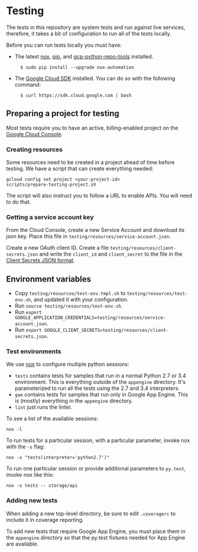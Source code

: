 # Testing

The tests in this repository are system tests and run against live services, therefore, it takes a bit of configuration to run all of the tests locally.

Before you can run tests locally you must have:

* The latest [nox](https://nox.readthedocs.org/en/latest/),
  [pip](https://pypi.python.org/pypi/pip), and [gcp-python-repo-tools](https://pypi.python.org/pypi/gcp-python-repo-tools) installed.

        $ sudo pip install --upgrade nox-automation

* The [Google Cloud SDK](https://cloud.google.com/sdk/) installed. You
  can do so with the following command:

        $ curl https://sdk.cloud.google.com | bash

## Preparing a project for testing

Most tests require you to have an active, billing-enabled project on the
[Google Cloud Console](https://console.cloud.google.com).

### Creating resources

Some resources need to be created in a project ahead of time before testing. We have a script that can create everything needed:

    gcloud config set project <your-project-id>
    scripts/prepare-testing-project.sh

The script will also instruct you to follow a URL to enable APIs. You will need to do that.

### Getting a service account key

From the Cloud Console, create a new Service Account and download its json key. Place this file in `testing/resources/service-account.json`.

Create a new OAuth client ID. Create a file `testing/resources/client-secrets.json` and write the `client_id` and `client_secret` to the file in the [Client Secrets JSON format](https://developers.google.com/api-client-library/python/guide/aaa_client_secrets).

## Environment variables

* Copy `testing/resources/test-env.tmpl.sh` to `testing/resources/test-env.sh`, and updated it with your configuration.
* Run `source testing/resources/test-env.sh`.
* Run `export GOOGLE_APPLICATION_CREDENTIALS=testing/resources/service-account.json`.
* Run `export GOOGLE_CLIENT_SECRETS=testing/resources/client-secrets.json`.

### Test environments

We use [nox](https://nox.readthedocs.org/en/latest/) to configure
multiple python sessions:

* ``tests`` contains tests for samples that run in a normal Python 2.7 or 3.4
  environment. This is everything outside of the ``appengine`` directory. It's
  parameterized to run all the tests using the 2.7 and 3.4 interpreters.
* ``gae`` contains tests for samples that run only in Google App Engine. This is
  (mostly) everything in the ``appengine`` directory.
* ``lint`` just runs the linter.

To see a list of the available sessions:

    nox -l

To run tests for a particular session, with a particular parameter, invoke nox
with the ``-s`` flag:

    nox -s "tests(interpreter='python2.7')"

To run one particular session or provide additional parameters to ``py.test``,
invoke nox like this:

    nox -s tests -- storage/api

### Adding new tests
When adding a new top-level directory, be sure to edit ``.coveragerc`` to
include it in coverage reporting.

To add new tests that require Google App Engine, you must place them in
the ``appengine`` directory so that the py.test fixtures needed for App
Engine are available.
